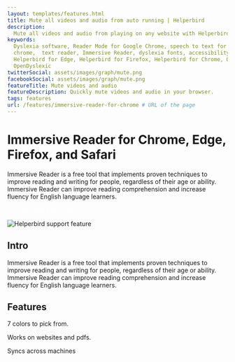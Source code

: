 ```yaml
---
layout: templates/features.html
title: Mute all videos and audio from auto running | Helperbird
description:
  Mute all videos and audio from playing on any website with Helperbird in two clicks.
keywords:
  Dyslexia software, Reader Mode for Google Chrome, speech to text for chrome, Text to speech for
  chrome,  text reader, Immersive Reader, dyslexia fonts, accessibility software, dyslexia software,
  Helperbird for Edge, Helperbird for Firefox, Helperbird for Chrome, Opendyslexic for Chrome,
  OpenDyslexic
twitterSocial: assets/images/graph/mute.png
facebookSocial: assets/images/graph/mute.png
featureTitle: Mute videos and audio
featureDescription: Quickly mute videos and audio in your browser.
tags: features
url: /features/immersive-reader-for-chrome # URL of the page
---
```


# Immersive Reader for Chrome, Edge, Firefox, and Safari

Immersive Reader is a free tool that implements proven techniques to improve reading and writing for
people, regardless of their age or ability. Immersive Reader can improve reading comprehension and
increase fluency for English language learners.

<a 
  class="px-8 py-3 border  text-base font-medium rounded-md text-white bg-indigo-600 hover:bg-indigo-700 " style="color: white;" 
  href="/pricing"> Try Helperbird for Free </a>

![Helperbird support feature](https://www.helperbird.com/assets/images/new/immersive-reader-for-chrome/immersive-reader-for-chrome.png)

## Intro

Immersive Reader is a free tool that implements proven techniques to improve reading and writing for
people, regardless of their age or ability. Immersive Reader can improve reading comprehension and
increase fluency for English language learners.

## Features

7 colors to pick from.

Works on websites and pdfs.

Syncs across machines
